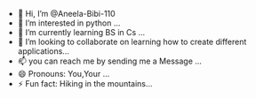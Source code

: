- 👋 Hi, I’m @Aneela-Bibi-110
- 👀 I’m interested in python ...
- 🌱 I’m currently learning BS in Cs ...
- 💞️ I’m looking to collaborate on learning how to create different applications...
- 📫 you can reach me by sending me a Message ...
- 😄 Pronouns: You,Your ...
- ⚡ Fun fact: Hiking in the mountains...

<!---
Aneela-Bibi-110/Aneela-Bibi-110 is a ✨ special ✨ repository because its `README.md` (this file) appears on your GitHub profile.
You can click the Preview link to take a look at your changes.
--->
